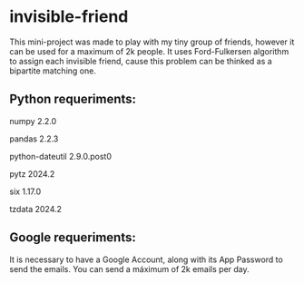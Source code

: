 # invisible-friend

This mini-project was made to play with my tiny group of friends, however it can be used for a maximum of 2k people. It uses Ford-Fulkersen algorithm to assign each invisible friend, cause this problem can be thinked as a bipartite matching one.

## Python requeriments:
numpy		 2.2.0

pandas		 2.2.3

python-dateutil	 2.9.0.post0

pytz		 2024.2

six		 1.17.0

tzdata		 2024.2

## Google requeriments:

It is necessary to have a Google Account, along with its App Password to send the emails. You can send a máximum of 2k emails per day.

